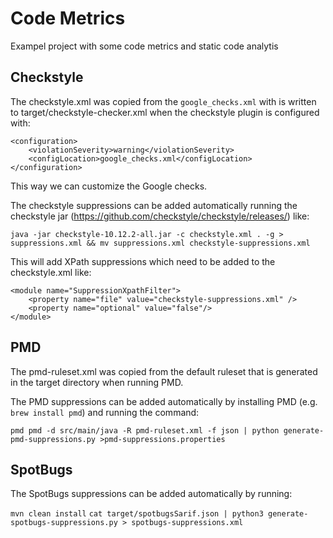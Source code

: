 # Code Metrics

Exampel project with some code metrics and static code analytis

## Checkstyle

The checkstyle.xml was copied from the `google_checks.xml` with is written to target/checkstyle-checker.xml when the checkstyle plugin is configured with:

```
<configuration>
    <violationSeverity>warning</violationSeverity>
	<configLocation>google_checks.xml</configLocation>
</configuration>
```

This way we can customize the Google checks.

The checkstyle suppressions can be added automatically running the checkstyle jar (https://github.com/checkstyle/checkstyle/releases/) like:

`java -jar checkstyle-10.12.2-all.jar -c checkstyle.xml . -g > suppressions.xml && mv suppressions.xml checkstyle-suppressions.xml`

This will add XPath suppressions which need to be added to the checkstyle.xml like:

```
<module name="SuppressionXpathFilter">
    <property name="file" value="checkstyle-suppressions.xml" />
    <property name="optional" value="false"/>
</module>
```

## PMD

The pmd-ruleset.xml was copied from the default ruleset that is generated in the target directory when running PMD.

The PMD suppressions can be added automatically by installing PMD (e.g. `brew install pmd`) and running the command:

`pmd pmd -d src/main/java -R pmd-ruleset.xml -f json | python generate-pmd-suppressions.py >pmd-suppressions.properties`

## SpotBugs

The SpotBugs suppressions can be added automatically by running:

`mvn clean install`
`cat target/spotbugsSarif.json | python3 generate-spotbugs-suppressions.py > spotbugs-suppressions.xml`

